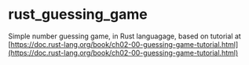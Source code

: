 # rust_guessing_game

Simple number guessing game, in Rust languagage, based on tutorial at [https://doc.rust-lang.org/book/ch02-00-guessing-game-tutorial.html](https://doc.rust-lang.org/book/ch02-00-guessing-game-tutorial.html)

